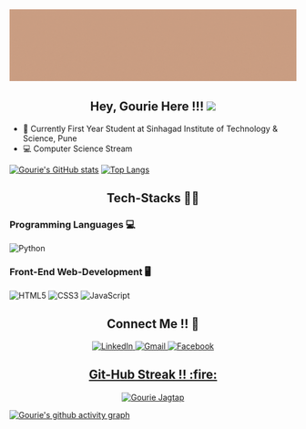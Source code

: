 <img src="https://github.com/GourieJagtap/GourieJagtap/blob/96feda2c41877245909f237aa5e028aab401fa1e/the%20powerful%20play%20goes%20on,%20and%20you%20may%20contribute%20a%20verse..gif">
<h2 align="center">Hey, Gourie Here !!! <img src="https://raw.githubusercontent.com/MartinHeinz/MartinHeinz/master/wave.gif" width="30px"></h2>

- :school: Currently First Year Student at Sinhagad Institute of Technology & Science, Pune
- :computer: Computer Science Stream

[![Gourie's GitHub stats](https://github-readme-stats.vercel.app/api?username=gouriejagtap&show_icons=true&title_color=FF0000&icon_color=FF0066&text_color=000000&bg_color=CCCC99)](https://github.com/gouriejagtap/github-readme-stats)
[![Top Langs](https://github-readme-stats.vercel.app/api/top-langs/?username=gouriejagtap&layout=compact&title_color=FF0000&bg_color=CCCC99)](https://github.com/gouriejagtap/github-readme-stats)

<h2 align="center">Tech-Stacks 👨‍💻</h2>
<span>
<span align="centeer">
 <h3>Programming Languages 💻</h3>
<img alt="Python" src="https://img.shields.io/badge/python-%2314354C.svg?style=for-the-badge&logo=python&logoColor=white"/>
</span>
<span align="ceneter">
 <h3>Front-End Web-Development 🖥️</h3>
 <img alt="HTML5" src="https://img.shields.io/badge/html5-%23E34F26.svg?&style=for-the-badge&logo=html5&logoColor=white"/>
 <img alt="CSS3" src="https://img.shields.io/badge/css3-%231572B6.svg?&style=for-the-badge&logo=css3&logoColor=white"/>
 <img alt="JavaScript" src="https://img.shields.io/badge/javascript-%23323330.svg?&style=for-the-badge&logo=javascript&logoColor=%23F7DF1E"/>
</span>
</span>

<h2 align="center">Connect Me !! 🤝</h2> 
<p align="center"> 
<a  href="https://www.linkedin.com/in/gourie-jagtap-726a92209" target="_blank">
<img alt="LinkedIn" src="https://img.shields.io/badge/linkedin%20-%230077B5.svg?&style=for-the-badge&logo=linkedin&logoColor=white"/>
</a>
<a href="mailto:gouriejagtap@gmail.com">
<img alt="Gmail" src="https://img.shields.io/badge/Gmail-D14836?style=for-the-badge&logo=gmail&logoColor=white" />
<a href="https://www.facebook.com/gourie.jagtap" target="_blank">
<img alt="Facebook" src="https://img.shields.io/badge/Facebook%20-%231877F2.svg?&style=for-the-badge&logo=Facebook&logoColor=white"/>
</p> 
 
<h2 align="center">Git-Hub Streak !! :fire:</h2> 
<p  align="center">
<img align="Center" src="https://github-readme-streak-stats.herokuapp.com?user=gouriejagtap&background=CCCC99&border=FF0066&stroke=FF0066&ring=FF0000&fire=FF4500&currStreakLabel=FF4500&sideLabels=DC143C&dates=484848" alt="Gourie Jagtap" />
</p>


[![Gourie's github activity graph](https://activity-graph.herokuapp.com/graph?username=gouriejagtap&bg_color=000000&color=FFFFFF&line=FFFFFF&point=00FF00)](https://github.com/gouriejagtap/github-readme-activity-graph)
